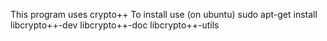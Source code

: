 This program uses crypto++
To install use (on ubuntu)
sudo apt-get install libcrypto++-dev libcrypto++-doc libcrypto++-utils
